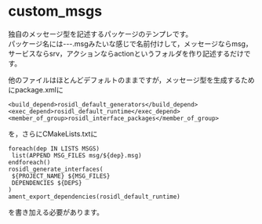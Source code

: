 # custom_msgs
  
独自のメッセージ型を記述するパッケージのテンプレです。  
パッケージ名には---.msgみたいな感じで名前付けして，メッセージならmsg，サービスならsrv，アクションならactionというフォルダを作り記述するだけです。
 
他のファイルはほとんどデフォルトのままですが，メッセージ型を生成するためにpackage.xmlに
 
```
<build_depend>rosidl_default_generators</build_depend>
<exec_depend>rosidl_default_runtime</exec_depend>
<member_of_group>rosidl_interface_packages</member_of_group>
```
  
を，さらにCMakeLists.txtに  
  
```
foreach(dep IN LISTS MSGS)
 list(APPEND MSG_FILES msg/${dep}.msg)
endforeach()
rosidl_generate_interfaces(
 ${PROJECT_NAME} ${MSG_FILES}
 DEPENDENCIES ${DEPS}
)
ament_export_dependencies(rosidl_default_runtime)
```
  
を書き加える必要があります。

